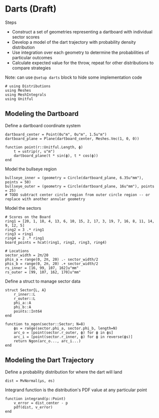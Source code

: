 # Darts (Draft)

Steps
- Construct a set of geometries representing a dartboard with individual sector scores
- Develop a model of the dart trajectory with probability density distribution
- Use integration over each geometry to determine the probabilities of particular outcomes
- Calculate expected value for the throw, repeat for other distributions to compare strategies

Note: can use `@setup darts` block to hide some implementation code

```@example darts
# using Distributions
using Meshes
using MeshIntegrals
using Unitful
```

## Modeling the Dartboard

Define a dartboard coordinate system
```@example darts
dartboard_center = Point(0u"m", 0u"m", 1.5u"m")
dartboard_plane = Plane(dartboard_center, Meshes.Vec(1, 0, 0))

function point(r::Unitful.Length, ϕ)
    t = ustrip(r, u"m")
    dartboard_plane(t * sin(ϕ), t * cos(ϕ))
end
```

Model the bullseye region
```@example darts
bullseye_inner = (geometry = Circle(dartboard_plane, 6.35u"mm"), points = 50)
bullseye_outer = (geometry = Circle(dartboard_plane, 16u"mm"), points = 25)
# TODO subtract center circle region from outer circle region -- or replace with another annular geometry
```

Model the sectors
```@example darts
# Scores on the Board
ring1 = [20, 1, 18, 4, 13, 6, 10, 15, 2, 17, 3, 19, 7, 16, 8, 11, 14, 9, 12, 5]
ring2 = 3 .* ring1
ring3 = ring1
ring4 = 2 .* ring1
board_points = hcat(ring1, ring2, ring3, ring4)

# Locations
sector_width = 2π/20
phis_a = range(0, 2π, 20) .- sector_width/2
phis_b = range(0, 2π, 20) .+ sector_width/2
rs_inner = [16, 99, 107, 162]u"mm"
rs_outer = [99, 107, 162, 170]u"mm"
```

Define a struct to manage sector data
```@example darts
struct Sector{L, A}
    r_inner::L
    r_outer::L
    phi_a::A
    phi_b::A
    points::Int64
end

function to_ngon(sector::Sector; N=8)
	ϕs = range(sector.phi_a, sector.phi_b, length=N)
    arc_o = [point(sector.r_outer, ϕ) for ϕ in ϕs]
    arc_i = [point(sector.r_inner, ϕ) for ϕ in reverse(ϕs)]
    return Ngon(arc_o..., arc_i...)
end
```

## Modeling the Dart Trajectory

Define a probability distribution for where the dart will land
```
dist = MvNormal(μs, σs)
```

Integrand function is the distribution's PDF value at any particular point
```
function integrand(p::Point)
    v_error = dist_center - p
    pdf(dist, v_error)
end
```
